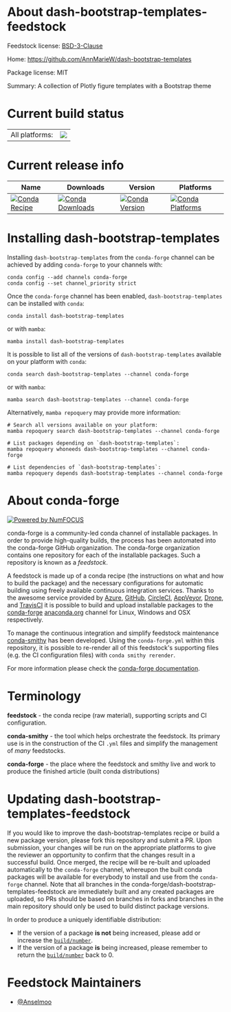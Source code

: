 About dash-bootstrap-templates-feedstock
========================================

Feedstock license: [BSD-3-Clause](https://github.com/conda-forge/dash-bootstrap-templates-feedstock/blob/main/LICENSE.txt)

Home: https://github.com/AnnMarieW/dash-bootstrap-templates

Package license: MIT

Summary: A collection of Plotly figure templates with a Bootstrap theme

Current build status
====================


<table><tr><td>All platforms:</td>
    <td>
      <a href="https://dev.azure.com/conda-forge/feedstock-builds/_build/latest?definitionId=18605&branchName=main">
        <img src="https://dev.azure.com/conda-forge/feedstock-builds/_apis/build/status/dash-bootstrap-templates-feedstock?branchName=main">
      </a>
    </td>
  </tr>
</table>

Current release info
====================

| Name | Downloads | Version | Platforms |
| --- | --- | --- | --- |
| [![Conda Recipe](https://img.shields.io/badge/recipe-dash--bootstrap--templates-green.svg)](https://anaconda.org/conda-forge/dash-bootstrap-templates) | [![Conda Downloads](https://img.shields.io/conda/dn/conda-forge/dash-bootstrap-templates.svg)](https://anaconda.org/conda-forge/dash-bootstrap-templates) | [![Conda Version](https://img.shields.io/conda/vn/conda-forge/dash-bootstrap-templates.svg)](https://anaconda.org/conda-forge/dash-bootstrap-templates) | [![Conda Platforms](https://img.shields.io/conda/pn/conda-forge/dash-bootstrap-templates.svg)](https://anaconda.org/conda-forge/dash-bootstrap-templates) |

Installing dash-bootstrap-templates
===================================

Installing `dash-bootstrap-templates` from the `conda-forge` channel can be achieved by adding `conda-forge` to your channels with:

```
conda config --add channels conda-forge
conda config --set channel_priority strict
```

Once the `conda-forge` channel has been enabled, `dash-bootstrap-templates` can be installed with `conda`:

```
conda install dash-bootstrap-templates
```

or with `mamba`:

```
mamba install dash-bootstrap-templates
```

It is possible to list all of the versions of `dash-bootstrap-templates` available on your platform with `conda`:

```
conda search dash-bootstrap-templates --channel conda-forge
```

or with `mamba`:

```
mamba search dash-bootstrap-templates --channel conda-forge
```

Alternatively, `mamba repoquery` may provide more information:

```
# Search all versions available on your platform:
mamba repoquery search dash-bootstrap-templates --channel conda-forge

# List packages depending on `dash-bootstrap-templates`:
mamba repoquery whoneeds dash-bootstrap-templates --channel conda-forge

# List dependencies of `dash-bootstrap-templates`:
mamba repoquery depends dash-bootstrap-templates --channel conda-forge
```


About conda-forge
=================

[![Powered by
NumFOCUS](https://img.shields.io/badge/powered%20by-NumFOCUS-orange.svg?style=flat&colorA=E1523D&colorB=007D8A)](https://numfocus.org)

conda-forge is a community-led conda channel of installable packages.
In order to provide high-quality builds, the process has been automated into the
conda-forge GitHub organization. The conda-forge organization contains one repository
for each of the installable packages. Such a repository is known as a *feedstock*.

A feedstock is made up of a conda recipe (the instructions on what and how to build
the package) and the necessary configurations for automatic building using freely
available continuous integration services. Thanks to the awesome service provided by
[Azure](https://azure.microsoft.com/en-us/services/devops/), [GitHub](https://github.com/),
[CircleCI](https://circleci.com/), [AppVeyor](https://www.appveyor.com/),
[Drone](https://cloud.drone.io/welcome), and [TravisCI](https://travis-ci.com/)
it is possible to build and upload installable packages to the
[conda-forge](https://anaconda.org/conda-forge) [anaconda.org](https://anaconda.org/)
channel for Linux, Windows and OSX respectively.

To manage the continuous integration and simplify feedstock maintenance
[conda-smithy](https://github.com/conda-forge/conda-smithy) has been developed.
Using the ``conda-forge.yml`` within this repository, it is possible to re-render all of
this feedstock's supporting files (e.g. the CI configuration files) with ``conda smithy rerender``.

For more information please check the [conda-forge documentation](https://conda-forge.org/docs/).

Terminology
===========

**feedstock** - the conda recipe (raw material), supporting scripts and CI configuration.

**conda-smithy** - the tool which helps orchestrate the feedstock.
                   Its primary use is in the construction of the CI ``.yml`` files
                   and simplify the management of *many* feedstocks.

**conda-forge** - the place where the feedstock and smithy live and work to
                  produce the finished article (built conda distributions)


Updating dash-bootstrap-templates-feedstock
===========================================

If you would like to improve the dash-bootstrap-templates recipe or build a new
package version, please fork this repository and submit a PR. Upon submission,
your changes will be run on the appropriate platforms to give the reviewer an
opportunity to confirm that the changes result in a successful build. Once
merged, the recipe will be re-built and uploaded automatically to the
`conda-forge` channel, whereupon the built conda packages will be available for
everybody to install and use from the `conda-forge` channel.
Note that all branches in the conda-forge/dash-bootstrap-templates-feedstock are
immediately built and any created packages are uploaded, so PRs should be based
on branches in forks and branches in the main repository should only be used to
build distinct package versions.

In order to produce a uniquely identifiable distribution:
 * If the version of a package **is not** being increased, please add or increase
   the [``build/number``](https://docs.conda.io/projects/conda-build/en/latest/resources/define-metadata.html#build-number-and-string).
 * If the version of a package **is** being increased, please remember to return
   the [``build/number``](https://docs.conda.io/projects/conda-build/en/latest/resources/define-metadata.html#build-number-and-string)
   back to 0.

Feedstock Maintainers
=====================

* [@Anselmoo](https://github.com/Anselmoo/)

